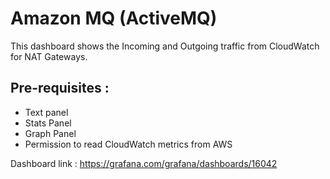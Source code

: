 # Amazon MQ (ActiveMQ)

This dashboard shows the Incoming and Outgoing traffic from CloudWatch for NAT Gateways.

## Pre-requisites :
* Text panel
* Stats Panel
* Graph Panel
* Permission to read CloudWatch metrics from AWS

Dashboard link : https://grafana.com/grafana/dashboards/16042